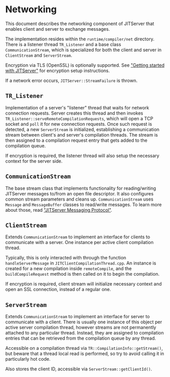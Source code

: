 <!--
Copyright IBM Corp. and others 2018

This program and the accompanying materials are made available under
the terms of the Eclipse Public License 2.0 which accompanies this
distribution and is available at https://www.eclipse.org/legal/epl-2.0/
or the Apache License, Version 2.0 which accompanies this distribution and
is available at https://www.apache.org/licenses/LICENSE-2.0.

This Source Code may also be made available under the following
Secondary Licenses when the conditions for such availability set
forth in the Eclipse Public License, v. 2.0 are satisfied: GNU
General Public License, version 2 with the GNU Classpath
Exception [1] and GNU General Public License, version 2 with the
OpenJDK Assembly Exception [2].

[1] https://www.gnu.org/software/classpath/license.html
[2] https://openjdk.org/legal/assembly-exception.html

SPDX-License-Identifier: EPL-2.0 OR Apache-2.0 OR GPL-2.0-only WITH Classpath-exception-2.0 OR GPL-2.0-only WITH OpenJDK-assembly-exception-1.0
-->

# Networking

This document describes the networking component of JITServer that enables client and server to exchange messages.

The implementation resides within the `runtime/compiler/net` directory.
There is a listener thread `TR_Listener` and a base class `CommunicationStream`, which is specialized for both the client and server in `ClientStream` and `ServerStream`.

Encryption via TLS (OpenSSL) is optionally supported. See ["Getting started with JITServer"](Usage.md) for encryption setup instructions.

If a network error occurs, `JITServer::StreamFailure` is thrown.

## `TR_Listener`

Implementation of a server's "listener" thread that waits for network connection requests.
Server creates this thread and then invokes `TR_Listener::serveRemoteCompilationRequests`,
which will open a TCP socket and `poll` it for new connection requests. Once such request is detected, a new `ServerStream` is initialized, establishing a communication stream between client's and server's compilation threads. The stream is then assigned to a compilation request entry that gets added to the compilation queue.

If encryption is required, the listener thread will also setup the necessary context for the server side.

## `CommunicationStream`

The base stream class that implements functionality for reading/writing JITServer messages to/from an open file descriptor. It also configures common stream parameters and cleans up. `CommunicationStream` uses `Message` and `MessageBuffer` classes to read/write messages. To learn more about those, read ["JITServer Messaging Protocol"](Messaging.md).

## `ClientStream`

Extends `CommunicationStream` to implement an interface for clients to communicate with a server. One instance per active client compilation thread.

Typically, this is only interacted with through the function `handleServerMessage` in `JITClientCompilationThread.cpp`. An instance is created for a new compilation inside `remoteCompile`, and the `buildCompileRequest` method is then called on it to begin the compilation.

If encryption is required, client stream will initialize necessary context and open an SSL connection, instead of a regular one.

## `ServerStream`

Extends `CommunicationStream` to implement an interface for server to communicate with a client. There is usually one instance of this object per active server compilation thread, however streams are not permanently attached to any particular thread. Instead, they are assigned to compilation entries that can be retrieved from the compilation queue by any thread.

Accessible on a compilation thread via `TR::CompilationInfo::getStream()`, but beware that a thread local read is performed, so try to avoid calling it in particularly hot code.

Also stores the client ID, accessible via `ServerStream::getClientId()`.
